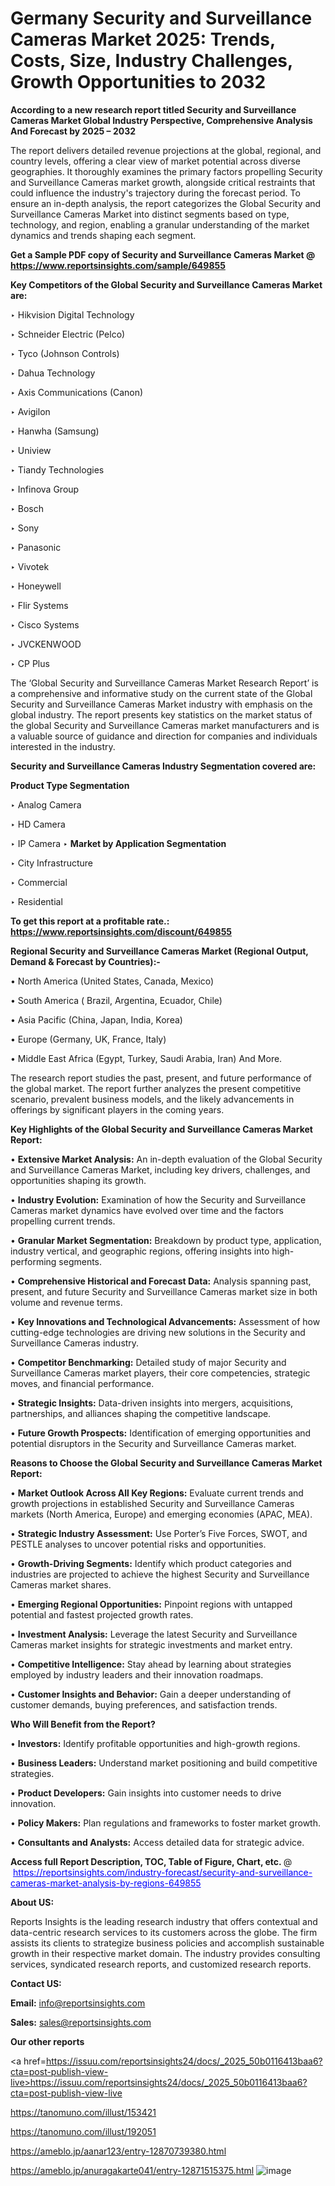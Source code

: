 # Germany Security and Surveillance Cameras Market 2025: Trends, Costs, Size, Industry Challenges, Growth Opportunities to 2032

<strong>According to a new research report titled Security and Surveillance Cameras Market Global Industry Perspective, Comprehensive Analysis And Forecast by 2025 – 2032</strong>

The report delivers detailed revenue projections at the global, regional, and country levels, offering a clear view of market potential across diverse geographies. It thoroughly examines the primary factors propelling Security and Surveillance Cameras market growth, alongside critical restraints that could influence the industry's trajectory during the forecast period. To ensure an in-depth analysis, the report categorizes the Global Security and Surveillance Cameras Market into distinct segments based on type, technology, and region, enabling a granular understanding of the market dynamics and trends shaping each segment.

<strong>Get a Sample PDF copy of Security and Surveillance Cameras Market </strong><strong>@<a href=https://www.reportsinsights.com/sample/649855 style=color:#0000ff;> https://www.reportsinsights.com/sample/649855</a></strong></font>

<strong>Key Competitors of the Global Security and Surveillance Cameras Market are:</strong>

‣ Hikvision Digital Technology

‣ Schneider Electric (Pelco)

‣ Tyco (Johnson Controls)

‣ Dahua Technology

‣ Axis Communications (Canon)

‣ Avigilon

‣ Hanwha (Samsung)

‣ Uniview

‣ Tiandy Technologies

‣ Infinova Group

‣ Bosch

‣ Sony

‣ Panasonic

‣ Vivotek

‣ Honeywell

‣ Flir Systems

‣ Cisco Systems

‣ JVCKENWOOD

‣ CP Plus

The ‘Global Security and Surveillance Cameras Market Research Report’ is a comprehensive and informative study on the current state of the Global Security and Surveillance Cameras Market industry with emphasis on the global industry. The report presents key statistics on the market status of the global Security and Surveillance Cameras market manufacturers and is a valuable source of guidance and direction for companies and individuals interested in the industry.

<strong>Security and Surveillance Cameras Industry Segmentation covered are:</strong>

<strong>Product Type Segmentation</strong>

‣ Analog Camera

‣ HD Camera

‣ IP Camera
‣ 
<strong>Market by Application Segmentation</strong>

‣ City Infrastructure

‣ Commercial

‣ Residential

<strong>To get this report at a profitable rate.: <a href=https://www.reportsinsights.com/discount/649855 style=color:#0000ff;>https://www.reportsinsights.com/discount/649855</a></strong></font>

<strong>Regional Security and Surveillance Cameras Market (Regional Output, Demand &amp; Forecast by Countries):-</strong>

• North America (United States, Canada, Mexico)

• South America ( Brazil, Argentina, Ecuador, Chile)

• Asia Pacific (China, Japan, India, Korea)

• Europe (Germany, UK, France, Italy)

• Middle East Africa (Egypt, Turkey, Saudi Arabia, Iran) And More.

The research report studies the past, present, and future performance of the global market. The report further analyzes the present competitive scenario, prevalent business models, and the likely advancements in offerings by significant players in the coming years.

<strong>Key Highlights of the Global Security and Surveillance Cameras Market Report:</strong>

• <strong>Extensive Market Analysis:</strong> An in-depth evaluation of the Global Security and Surveillance Cameras Market, including key drivers, challenges, and opportunities shaping its growth.

• <strong>Industry Evolution:</strong> Examination of how the Security and Surveillance Cameras market dynamics have evolved over time and the factors propelling current trends.

• <strong>Granular Market Segmentation:</strong> Breakdown by product type, application, industry vertical, and geographic regions, offering insights into high-performing segments.

• <strong>Comprehensive Historical and Forecast Data:</strong> Analysis spanning past, present, and future Security and Surveillance Cameras market size in both volume and revenue terms.

• <strong>Key Innovations and Technological Advancements:</strong> Assessment of how cutting-edge technologies are driving new solutions in the Security and Surveillance Cameras industry.

• <strong>Competitor Benchmarking:</strong> Detailed study of major Security and Surveillance Cameras market players, their core competencies, strategic moves, and financial performance.

• <strong>Strategic Insights:</strong> Data-driven insights into mergers, acquisitions, partnerships, and alliances shaping the competitive landscape.

• <strong>Future Growth Prospects:</strong> Identification of emerging opportunities and potential disruptors in the Security and Surveillance Cameras market.

<strong>Reasons to Choose the Global Security and Surveillance Cameras Market Report:</strong>

• <strong>Market Outlook Across All Key Regions:</strong> Evaluate current trends and growth projections in established Security and Surveillance Cameras markets (North America, Europe) and emerging economies (APAC, MEA).

• <strong>Strategic Industry Assessment:</strong> Use Porter’s Five Forces, SWOT, and PESTLE analyses to uncover potential risks and opportunities.

• <strong>Growth-Driving Segments:</strong> Identify which product categories and industries are projected to achieve the highest Security and Surveillance Cameras market shares.

• <strong>Emerging Regional Opportunities:</strong> Pinpoint regions with untapped potential and fastest projected growth rates.

• <strong>Investment Analysis:</strong> Leverage the latest Security and Surveillance Cameras market insights for strategic investments and market entry.

• <strong>Competitive Intelligence:</strong> Stay ahead by learning about strategies employed by industry leaders and their innovation roadmaps.

• <strong>Customer Insights and Behavior:</strong> Gain a deeper understanding of customer demands, buying preferences, and satisfaction trends.

<strong>Who Will Benefit from the Report?</strong>

• <strong>Investors:</strong> Identify profitable opportunities and high-growth regions.

• <strong>Business Leaders:</strong> Understand market positioning and build competitive strategies.

• <strong>Product Developers:</strong> Gain insights into customer needs to drive innovation.

• <strong>Policy Makers:</strong> Plan regulations and frameworks to foster market growth.

• <strong>Consultants and Analysts:</strong> Access detailed data for strategic advice.
</ul>
<strong>Access full Report Description, TOC, Table of Figure, Chart, etc. </strong>@  <a href=https://reportsinsights.com/industry-forecast/security-and-surveillance-cameras-market-analysis-by-regions-649855 style=color:#0000ff;>https://reportsinsights.com/industry-forecast/security-and-surveillance-cameras-market-analysis-by-regions-649855</a></font>

<strong><strong>About US</strong>:</strong>

Reports Insights is the leading research industry that offers contextual and data-centric research services to its customers across the globe. The firm assists its clients to strategize business policies and accomplish sustainable growth in their respective market domain. The industry provides consulting services, syndicated research reports, and customized research reports.

<strong>Contact US:</strong>

<p class=""""><b>Email:</b> <a href=mailto:info@reportsinsights.com>info@reportsinsights.com</a></p>
<p class=""""><b>Sales:</b> <a href=mailto:sales@reportsinsights.com>sales@reportsinsights.com</a></p>

<strong>Our other reports</strong>

<a href=https://issuu.com/reportsinsights24/docs/_2025_50b0116413baa6?cta=post-publish-view-live>https://issuu.com/reportsinsights24/docs/_2025_50b0116413baa6?cta=post-publish-view-live</a>

<a href=https://tanomuno.com/illust/153421>https://tanomuno.com/illust/153421</a>

<a href=https://tanomuno.com/illust/192051>https://tanomuno.com/illust/192051</a>

<a href=https://ameblo.jp/aanar123/entry-12870739380.html>https://ameblo.jp/aanar123/entry-12870739380.html</a>

<a href=https://ameblo.jp/anuragakarte041/entry-12871515375.html>https://ameblo.jp/anuragakarte041/entry-12871515375.html</a>
![image](https://github.com/user-attachments/assets/ef7ef4db-d90f-4c3b-bb54-0ac8528ec3d2)
